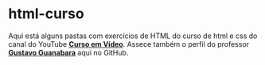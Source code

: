 # html-curso
Aqui está alguns pastas com exercícios de HTML do curso de html e css do canal do YouTube **[Curso em Vídeo](https://www.youtube.com/c/CursoemV%C3%ADdeo)**.
Assece também o perfil do professor **[Gustavo Guanabara](https://github.com/gustavoguanabara)** aqui no GitHub.
